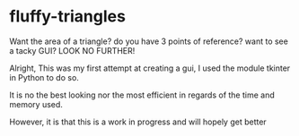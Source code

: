 # fluffy-triangles
Want the area of a triangle? do you have 3 points of reference? want to see a tacky GUI? LOOK NO FURTHER!

Alright, This was my first attempt at creating a gui, I used the module tkinter in Python to do so.

It is no the best looking nor the most efficient in regards of the time and memory used.

However, it is that this is a work in progress and will hopely get better
